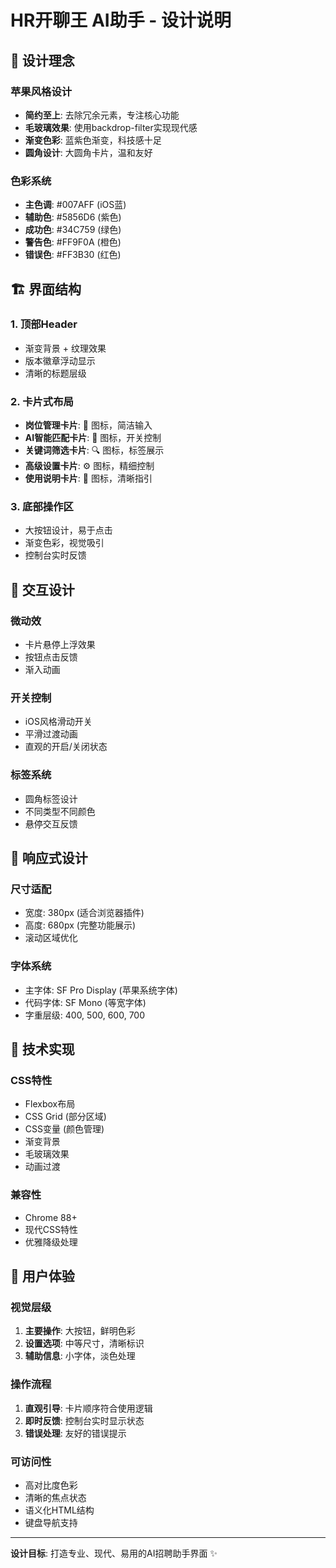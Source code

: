 # HR开聊王 AI助手 - 设计说明

## 🎨 设计理念

### 苹果风格设计
- **简约至上**: 去除冗余元素，专注核心功能
- **毛玻璃效果**: 使用backdrop-filter实现现代感
- **渐变色彩**: 蓝紫色渐变，科技感十足
- **圆角设计**: 大圆角卡片，温和友好

### 色彩系统
- **主色调**: #007AFF (iOS蓝)
- **辅助色**: #5856D6 (紫色)
- **成功色**: #34C759 (绿色)
- **警告色**: #FF9F0A (橙色)
- **错误色**: #FF3B30 (红色)

## 🏗️ 界面结构

### 1. 顶部Header
- 渐变背景 + 纹理效果
- 版本徽章浮动显示
- 清晰的标题层级

### 2. 卡片式布局
- **岗位管理卡片**: 💼 图标，简洁输入
- **AI智能匹配卡片**: 🤖 图标，开关控制
- **关键词筛选卡片**: 🔍 图标，标签展示
- **高级设置卡片**: ⚙️ 图标，精细控制
- **使用说明卡片**: 📖 图标，清晰指引

### 3. 底部操作区
- 大按钮设计，易于点击
- 渐变色彩，视觉吸引
- 控制台实时反馈

## 🎯 交互设计

### 微动效
- 卡片悬停上浮效果
- 按钮点击反馈
- 渐入动画

### 开关控制
- iOS风格滑动开关
- 平滑过渡动画
- 直观的开启/关闭状态

### 标签系统
- 圆角标签设计
- 不同类型不同颜色
- 悬停交互反馈

## 📱 响应式设计

### 尺寸适配
- 宽度: 380px (适合浏览器插件)
- 高度: 680px (完整功能展示)
- 滚动区域优化

### 字体系统
- 主字体: SF Pro Display (苹果系统字体)
- 代码字体: SF Mono (等宽字体)
- 字重层级: 400, 500, 600, 700

## 🔧 技术实现

### CSS特性
- Flexbox布局
- CSS Grid (部分区域)
- CSS变量 (颜色管理)
- 渐变背景
- 毛玻璃效果
- 动画过渡

### 兼容性
- Chrome 88+
- 现代CSS特性
- 优雅降级处理

## 🎪 用户体验

### 视觉层级
1. **主要操作**: 大按钮，鲜明色彩
2. **设置选项**: 中等尺寸，清晰标识
3. **辅助信息**: 小字体，淡色处理

### 操作流程
1. **直观引导**: 卡片顺序符合使用逻辑
2. **即时反馈**: 控制台实时显示状态
3. **错误处理**: 友好的错误提示

### 可访问性
- 高对比度色彩
- 清晰的焦点状态
- 语义化HTML结构
- 键盘导航支持

---

**设计目标**: 打造专业、现代、易用的AI招聘助手界面 ✨